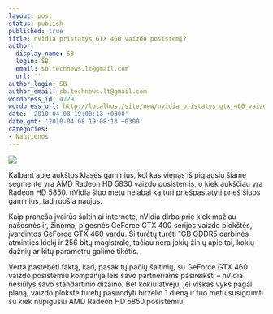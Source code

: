 ```yaml
---
layout: post
status: publish
published: true
title: nVidia pristatys GTX 460 vaizdo posistemį?
author:
  display_name: SB
  login: SB
  email: sb.technews.lt@gmail.com
  url: ''
author_login: SB
author_email: sb.technews.lt@gmail.com
wordpress_id: 4729
wordpress_url: http://localhost/site/new/nvidia_pristatys_gtx_460_vaizdo_posistemi/
date: '2010-04-08 19:08:13 +0300'
date_gmt: '2010-04-08 19:08:13 +0300'
categories:
- Naujienos
---
```

<div class="imgright"><img src="http://t0.gstatic.com/images?q=tbn:m42MX4h7iDoWkM:http://www.dazmode.com/store/images/nvidia-logo-2.jpg"  /></div>
<p>Kalbant apie aukštos klasės gaminius, kol kas vienas iš pigiausių šiame segmente yra AMD Radeon HD 5830 vaizdo posistemis, o kiek aukščiau yra Radeon HD 5850. nVidia šiuo metu nelabai ką turi priešpastatyti prieš šiuos gaminius, tad ruošia naujus.</p>
<p>Kaip praneša įvairūs šaltiniai internete, nVidia dirba prie kiek mažiau našesnės ir, žinoma, pigesnės GeForce GTX 400 serijos vaizdo plokštės, įvardintos GeForce GTX 460 vardu. Ši turėtų turėti 1GB GDDR5 darbinės atminties kiekį ir 256 bitų magistralę, tačiau nėra jokių žinių apie tai, kokių dažnių ar kitų parametrų galime tikėtis.</p>
<p>Verta pastebėti faktą, kad, pasak tų pačių šaltinių, su GeForce GTX 460 vaizdo posistemiu kompanija leis savo partneriams pasireikšti – nVidia nesiūlys savo standartinio dizaino. Bet kokiu atveju, jei viskas vyks pagal planą, vaizdo plokštė turėtų pasirodyti birželio 1 dieną ir tuo metu susigrumti su kiek nupigusiu AMD Radeon HD 5850 posistemiu.<br /></p>
